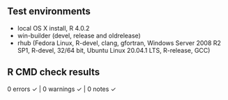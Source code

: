 ## Test environments
* local OS X install, R 4.0.2
* win-builder (devel, release and oldrelease)
* rhub (Fedora Linux, R-devel, clang, gfortran,
        Windows Server 2008 R2 SP1, R-devel, 32/64 bit,
        Ubuntu Linux 20.04.1 LTS, R-release, GCC)

## R CMD check results
0 errors ✓ | 0 warnings ✓ | 0 notes ✓